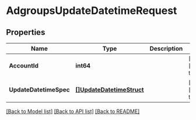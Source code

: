 # AdgroupsUpdateDatetimeRequest

## Properties
Name | Type | Description | Notes
------------ | ------------- | ------------- | -------------
**AccountId** | **int64** |  | [optional] [default to null]
**UpdateDatetimeSpec** | [**[]UpdateDatetimeStruct**](update_datetime_struct.md) |  | [optional] [default to null]

[[Back to Model list]](../README.md#documentation-for-models) [[Back to API list]](../README.md#documentation-for-api-endpoints) [[Back to README]](../README.md)



